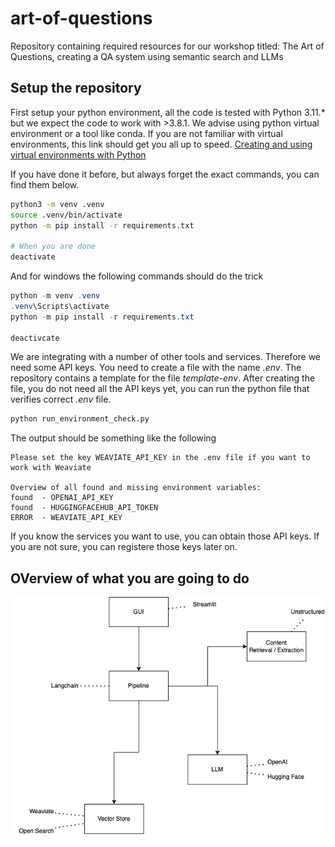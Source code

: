 # art-of-questions
Repository containing required resources for our workshop titled: The Art of Questions, creating a QA system using semantic search and LLMs

## Setup the repository
First setup your python environment, all the code is tested with Python 3.11.* but we expect the code to work with >3.8.1. We advise using python virtual environment or a tool like conda. If you are not familiar with virtual environments, this link should get you all up to speed.
[Creating and using virtual environments with Python](https://realpython.com/python-virtual-environments-a-primer/)

If you have done it before, but always forget the exact commands, you can find them below.

```bash
python3 -m venv .venv
source .venv/bin/activate
python -m pip install -r requirements.txt

# When you are done
deactivate
```

And for windows the following commands should do the trick

```Powershell
python -m venv .venv
.venv\Scripts\activate
python -m pip install -r requirements.txt

deactivcate
```
We are integrating with a number of other tools and services. Therefore we need some API keys. You need to create a file with the name _.env_. The repository contains a template for the file _template-env_. After creating the file, you do not need all the API keys yet, you can run the python file that verifies correct _.env_ file.

```bash
python run_environment_check.py
```

The output should be something like the following

```text
Please set the key WEAVIATE_API_KEY in the .env file if you want to work with Weaviate

Overview of all found and missing environment variables:
found  - OPENAI_API_KEY
found  - HUGGINGFACEHUB_API_TOKEN
ERROR  - WEAVIATE_API_KEY
```

If you know the services you want to use, you can obtain those API keys. If you are not sure, you can registere those keys later on.

## OVerview of what you are going to do
![Overview of the Application for the workshop](docs/solution-overview.drawio.png)

